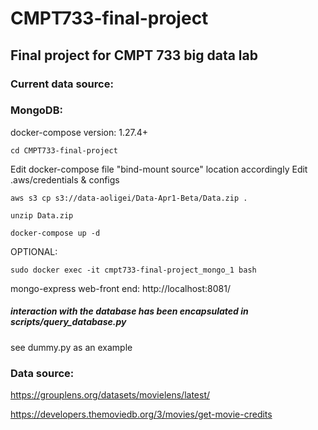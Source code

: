 # CMPT733-final-project

## Final project for CMPT 733 big data lab

### Current data source:

### MongoDB:

docker-compose version: 1.27.4+
```
cd CMPT733-final-project
```
Edit docker-compose file "bind-mount source" location accordingly
Edit .aws/credentials & configs
```
aws s3 cp s3://data-aoligei/Data-Apr1-Beta/Data.zip .
```

```
unzip Data.zip
```

```
docker-compose up -d
```
OPTIONAL: 
```
sudo docker exec -it cmpt733-final-project_mongo_1 bash
```
mongo-express web-front end: http://localhost:8081/

##### interaction with the database has been encapsulated in scripts/query_database.py
see dummy.py as an example

### Data source:
https://grouplens.org/datasets/movielens/latest/

https://developers.themoviedb.org/3/movies/get-movie-credits